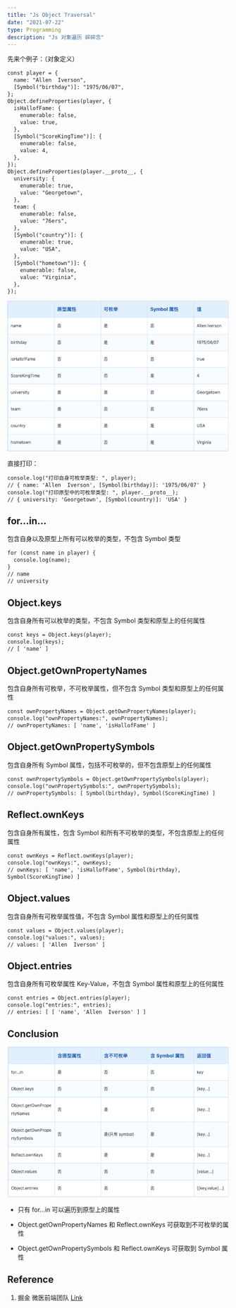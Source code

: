 ```yaml
---
title: "Js Object Traversal"
date: "2021-07-22"
type: Programming
description: "Js 对象遍历 碎碎念"
---
```


先来个例子：（对象定义）

```
const player = {
  name: "Allen  Iverson",
  [Symbol("birthday")]: "1975/06/07",
};
Object.defineProperties(player, {
  isHallofFame: {
    enumerable: false,
    value: true,
  },
  [Symbol("ScoreKingTime")]: {
    enumerable: false,
    value: 4,
  },
});
Object.defineProperties(player.__proto__, {
  university: {
    enumerable: true,
    value: "Georgetown",
  },
  team: {
    enumerable: false,
    value: "76ers",
  },
  [Symbol("country")]: {
    enumerable: true,
    value: "USA",
  },
  [Symbol("hometown")]: {
    enumerable: false,
    value: "Virginia",
  },
});
```

![](1.png)

直接打印：

```
console.log("打印自身可枚举类型: ", player);
// { name: 'Allen  Iverson', [Symbol(birthday)]: '1975/06/07' }
console.log("打印原型中的可枚举类型: ", player.__proto__);
// { university: 'Georgetown', [Symbol(country)]: 'USA' }
```

## for...in...

包含自身以及原型上所有可以枚举的类型，不包含 Symbol 类型

```
for (const name in player) {
  console.log(name);
}
// name
// university
```

## Object.keys

包含自身所有可以枚举的类型，不包含 Symbol 类型和原型上的任何属性

```
const keys = Object.keys(player);
console.log(keys);
// [ 'name' ]
```

## Object.getOwnPropertyNames

包含自身所有可枚举，不可枚举属性，但不包含 Symbol 类型和原型上的任何属性

```
const ownPropertyNames = Object.getOwnPropertyNames(player);
console.log("ownPropertyNames:", ownPropertyNames);
// ownPropertyNames: [ 'name', 'isHallofFame' ]
```

## Object.getOwnPropertySymbols

包含自身所有 Symbol 属性，包括不可枚举的，但不包含原型上的任何属性

```
const ownPropertySymbols = Object.getOwnPropertySymbols(player);
console.log("ownPropertySymbols:", ownPropertySymbols);
// ownPropertySymbols: [ Symbol(birthday), Symbol(ScoreKingTime) ]
```

## Reflect.ownKeys

包含自身所有属性，包含 Symbol 和所有不可枚举的类型，不包含原型上的任何属性

```
const ownKeys = Reflect.ownKeys(player);
console.log("ownKeys:", ownKeys);
// ownKeys: [ 'name', 'isHallofFame', Symbol(birthday), Symbol(ScoreKingTime) ]
```

## Object.values

包含自身所有可枚举属性值，不包含 Symbol 属性和原型上的任何属性

```
const values = Object.values(player);
console.log("values:", values);
// values: [ 'Allen  Iverson' ]
```

## Object.entries

包含自身所有可枚举属性 Key-Value，不包含 Symbol 属性和原型上的任何属性

```
const entries = Object.entries(player);
console.log("entries:", entries);
// entries: [ [ 'name', 'Allen  Iverson' ] ]
```

## Conclusion

![](2.png)

- 只有 for...in 可以遍历到原型上的属性

- Object.getOwnPropertyNames 和 Reflect.ownKeys 可获取到不可枚举的属性

- Object.getOwnPropertySymbols 和 Reflect.ownKeys 可获取到 Symbol 属性

## Reference

1. 掘金 微医前端团队 [Link](https://juejin.cn/post/6987537879702437895)
